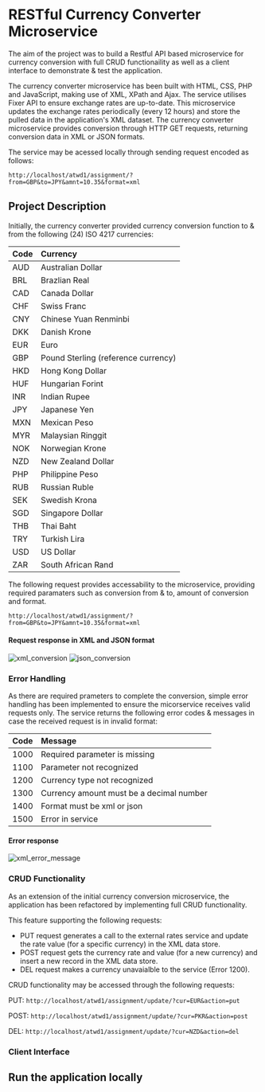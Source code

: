 # RESTful Currency Converter Microservice

The aim of the project was to build a Restful API based microservice for currency conversion with full CRUD functionaility as well as a client interface to demonstrate & test the application. 

The currency converter microservice has been built with HTML, CSS, PHP and JavaScript, making use of XML, XPath and Ajax. The service utilises Fixer API to ensure exchange rates are up-to-date. This microservice updates the exchange rates periodically (every 12 hours) and store the pulled data in the application's XML dataset. The currency converter microservice provides conversion through HTTP GET requests, returning conversion data in XML or JSON formats. 

The service may be acessed locally through sending request encoded as follows:

`http://localhost/atwd1/assignment/?from=GBP&to=JPY&amnt=10.35&format=xml`

## Project Description

Initially, the currency converter provided currency conversion function to & from the following (24) ISO 4217 currencies:


Code  | Currency
:----------|:-------------
AUD	| Australian Dollar
BRL	| Brazlian Real
CAD |	Canada Dollar
CHF |	Swiss Franc
CNY |	Chinese Yuan Renminbi
DKK |	Danish Krone
EUR |	Euro
GBP |	Pound Sterling (reference currency)
HKD |	Hong Kong Dollar
HUF |	Hungarian Forint
INR |	Indian Rupee
JPY |	Japanese Yen
MXN |	Mexican Peso
MYR |	Malaysian Ringgit
NOK |	Norwegian Krone
NZD |	New Zealand Dollar
PHP |	Philippine Peso
RUB |	Russian Ruble
SEK |	Swedish Krona
SGD |	Singapore Dollar
THB |	Thai Baht
TRY |	Turkish Lira
USD |	US Dollar
ZAR |	South African Rand


The following request provides accessability to the microservice, providing required paramaters such as conversion from & to, amount of conversion and format. 

`http://localhost/atwd1/assignment/?from=GBP&to=JPY&amnt=10.35&format=xml`

#### Request response in XML and JSON format

![xml_conversion](https://user-images.githubusercontent.com/79979904/212058329-a8ccfdf3-ecd2-4a63-901c-5760cfd1e66e.jpg)
![json_conversion](https://user-images.githubusercontent.com/79979904/212058428-aab801e9-01ad-4819-aabe-490b7e58c373.jpg)


### Error Handling

As there are required prameters to complete the conversion, simple error handling has been implemented to ensure the micorservice receives valid requests only. 
The service returns the following error codes & messages in case the received request is in invalid format:   

Code  | Message
:----------|:-------------
1000 | Required parameter is missing
1100 | Parameter not recognized
1200 | Currency type not recognized
1300 | Currency amount must be a decimal number
1400 | Format must be xml or json
1500 | Error in service

#### Error response 

![xml_error_message](https://user-images.githubusercontent.com/79979904/212061360-815be3e4-a3c7-4a24-b333-de247f7c0617.jpg)

### CRUD Functionality

As an extension of the initial currency conversion microservice, the application has been refactored by implementing full CRUD functionality.

This feature supporting the following requests:

* PUT request generates a call to the external rates service and update the rate value (for a specific currency) in the XML data store.
* POST request gets the currency rate and value (for a new currency) and insert a new record in the XML data store.
* DEL request makes a currency unavaialble to the service (Error 1200).

CRUD functionality may be accessed through the following requests: 

PUT: `http://localhost/atwd1/assignment/update/?cur=EUR&action=put`

POST: `http://localhost/atwd1/assignment/update/?cur=PKR&action=post`

DEL: `http://localhost/atwd1/assignment/update/?cur=NZD&action=del`

### Client Interface






## Run the application locally
